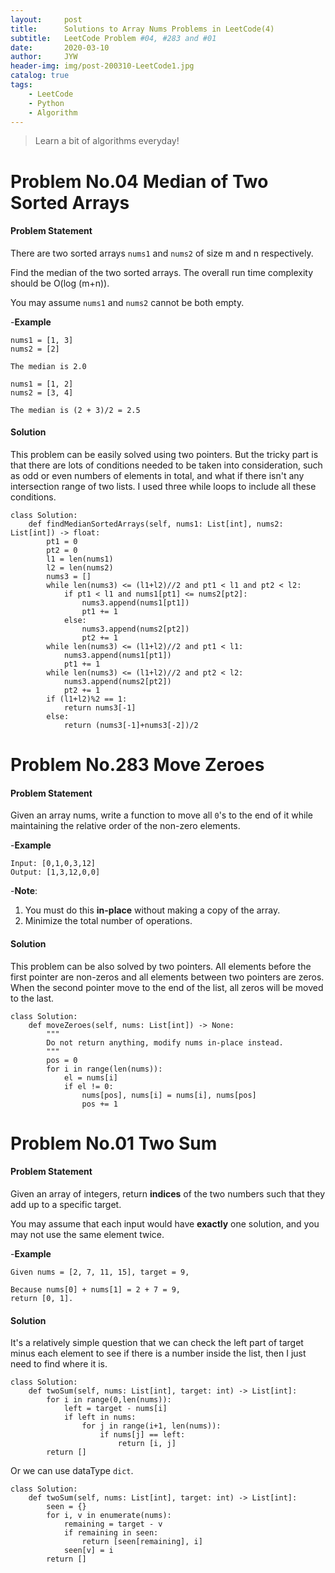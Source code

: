 ```yaml
---
layout:     post
title:      Solutions to Array Nums Problems in LeetCode(4)
subtitle:   LeetCode Problem #04, #283 and #01
date:       2020-03-10
author:     JYW
header-img: img/post-200310-LeetCode1.jpg
catalog: true
tags:
    - LeetCode
    - Python
    - Algorithm
---
```


>Learn a bit of algorithms everyday!

# Problem No.04 Median of Two Sorted Arrays

#### Problem Statement

There are two sorted arrays `nums1` and `nums2` of size m and n respectively.

Find the median of the two sorted arrays. The overall run time complexity should be O(log (m+n)).

You may assume `nums1` and `nums2` cannot be both empty.

-**Example**
```
nums1 = [1, 3]
nums2 = [2]

The median is 2.0

nums1 = [1, 2]
nums2 = [3, 4]

The median is (2 + 3)/2 = 2.5
```

#### Solution

This problem can be easily solved using two pointers. But the tricky part is that there are lots of conditions needed to be taken into consideration, such as odd or even numbers of elements in total, and what if there isn't any intersection range of two lists. I used three while loops to include all these conditions.
```
class Solution:
    def findMedianSortedArrays(self, nums1: List[int], nums2: List[int]) -> float:
        pt1 = 0
        pt2 = 0
        l1 = len(nums1)
        l2 = len(nums2)
        nums3 = []
        while len(nums3) <= (l1+l2)//2 and pt1 < l1 and pt2 < l2:
            if pt1 < l1 and nums1[pt1] <= nums2[pt2]:
                nums3.append(nums1[pt1])
                pt1 += 1
            else:
                nums3.append(nums2[pt2])
                pt2 += 1
        while len(nums3) <= (l1+l2)//2 and pt1 < l1:
            nums3.append(nums1[pt1])
            pt1 += 1
        while len(nums3) <= (l1+l2)//2 and pt2 < l2:
            nums3.append(nums2[pt2])
            pt2 += 1
        if (l1+l2)%2 == 1:
            return nums3[-1]
        else:
            return (nums3[-1]+nums3[-2])/2
``` 

# Problem No.283 Move Zeroes

#### Problem Statement

Given an array nums, write a function to move all `0`'s to the end of it while maintaining the relative order of the non-zero elements.

-**Example**
```
Input: [0,1,0,3,12]
Output: [1,3,12,0,0]
```
-**Note**:
1. You must do this **in-place** without making a copy of the array.
2. Minimize the total number of operations.

#### Solution

This problem can be also solved by two pointers. All elements before the first pointer are non-zeros and all elements between two pointers are zeros. When the second pointer move to the end of the list, all zeros will be moved to the last.
```
class Solution:
    def moveZeroes(self, nums: List[int]) -> None:
        """
        Do not return anything, modify nums in-place instead.
        """
        pos = 0
        for i in range(len(nums)):
            el = nums[i]
            if el != 0:
                nums[pos], nums[i] = nums[i], nums[pos]
                pos += 1
``` 

# Problem No.01 Two Sum

#### Problem Statement

Given an array of integers, return **indices** of the two numbers such that they add up to a specific target.

You may assume that each input would have **exactly** one solution, and you may not use the same element twice.

-**Example**
```
Given nums = [2, 7, 11, 15], target = 9,

Because nums[0] + nums[1] = 2 + 7 = 9,
return [0, 1].
```

#### Solution

It's a relatively simple question that we can check the left part of target minus each element to see if there is a number inside the list, then I just need to find where it is.
```
class Solution:
    def twoSum(self, nums: List[int], target: int) -> List[int]:
        for i in range(0,len(nums)):
            left = target - nums[i]
            if left in nums:
                for j in range(i+1, len(nums)):
                    if nums[j] == left:
                        return [i, j]
        return []
```

Or we can use dataType `dict`.
```
class Solution:
    def twoSum(self, nums: List[int], target: int) -> List[int]:
        seen = {}
        for i, v in enumerate(nums):
            remaining = target - v
            if remaining in seen:
                return [seen[remaining], i]
            seen[v] = i
        return []
```